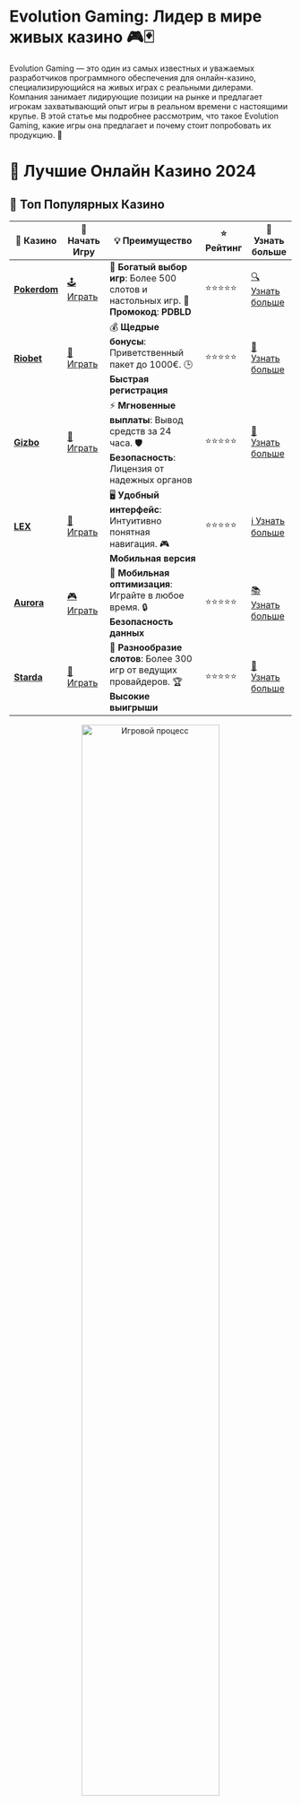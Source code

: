# **Evolution Gaming: Лидер в мире живых казино 🎮🃏**

Evolution Gaming — это один из самых известных и уважаемых разработчиков программного обеспечения для онлайн-казино, специализирующийся на живых играх с реальными дилерами. Компания занимает лидирующие позиции на рынке и предлагает игрокам захватывающий опыт игры в реальном времени с настоящими крупье. В этой статье мы подробнее рассмотрим, что такое Evolution Gaming, какие игры она предлагает и почему стоит попробовать их продукцию. 🌟

# 🎰 Лучшие Онлайн Казино 2024

## 🌟 Топ Популярных Казино

| 🎲 **Казино** | 🔗 **Начать Игру** | 💡 **Преимущество** | ⭐ **Рейтинг** | 🔗 **Узнать больше** |
|--------------|---------------------|---------------------|----------------|----------------------|
| [**Pokerdom**](https://brandplay.link/4k77v2yx) | [🕹️ Играть](https://brandplay.link/4k77v2yx) | 🎉 **Богатый выбор игр**: Более 500 слотов и настольных игр. 🎁 **Промокод**: **PDBLD** | ⭐⭐⭐⭐⭐ | [🔍 Узнать больше](https://brandplay.link/4k77v2yx) |
| [**Riobet**](https://brandplay.link/7xBLTPyj) | [🎰 Играть](https://brandplay.link/7xBLTPyj) | 💰 **Щедрые бонусы**: Приветственный пакет до 1000€. 🕒 **Быстрая регистрация** | ⭐⭐⭐⭐⭐ | [📖 Узнать больше](https://brandplay.link/7xBLTPyj) |
| [**Gizbo**](https://brandplay.link/bprXw4YV) | [🎲 Играть](https://brandplay.link/bprXw4YV) | ⚡ **Мгновенные выплаты**: Вывод средств за 24 часа. 🛡️ **Безопасность**: Лицензия от надежных органов | ⭐⭐⭐⭐⭐ | [📝 Узнать больше](https://brandplay.link/bprXw4YV) |
| [**LEX**](https://brandplay.link/zW4hdDFV) | [🤑 Играть](https://brandplay.link/zW4hdDFV) | 🖥️ **Удобный интерфейс**: Интуитивно понятная навигация. 🎮 **Мобильная версия** | ⭐⭐⭐⭐⭐ | [ℹ️ Узнать больше](https://brandplay.link/zW4hdDFV) |
| [**Aurora**](https://10trafic-stat2.com/click/668546556bcc6313411604bd/6766/13032/subaccount) | [🎮 Играть](https://10trafic-stat2.com/click/668546556bcc6313411604bd/6766/13032/subaccount) | 📱 **Мобильная оптимизация**: Играйте в любое время. 🔒 **Безопасность данных** | ⭐⭐⭐⭐⭐ | [📚 Узнать больше](https://10trafic-stat2.com/click/668546556bcc6313411604bd/6766/13032/subaccount) |
| [**Starda**](https://brandplay.link/fB7xwRFL) | [🎯 Играть](https://brandplay.link/fB7xwRFL) | 🎰 **Разнообразие слотов**: Более 300 игр от ведущих провайдеров. 🏆 **Высокие выигрыши** | ⭐⭐⭐⭐⭐ | [🔎 Узнать больше](https://brandplay.link/fB7xwRFL) |

<div align="center">
    <img src="https://i.pinimg.com/originals/87/9e/b9/879eb9354dd0699582408b68f2e253b2.gif" alt="Игровой процесс" width="70%">
</div>

## 💎 Лучшие Бонусы и Акции

| 🎲 **Казино** | 🔗 **Начать Игру** | 💡 **Преимущество** | ⭐ **Рейтинг** | 🔗 **Узнать больше** |
|--------------|---------------------|---------------------|----------------|----------------------|
| [**Kometa**](https://brandplay.link/8ZymQJV8) | [🎰 Играть](https://brandplay.link/8ZymQJV8) | 🎁 **Эксклюзивные бонусы**: Регулярные акции и промо. 🔄 **Программы лояльности** | ⭐⭐⭐⭐☆ | [🔍 Узнать больше](https://brandplay.link/8ZymQJV8) |
| [**R7**](https://brandplay.link/bMd3Yjsw) | [🕹️ Играть](https://brandplay.link/bMd3Yjsw) | 🕒 **Круглосуточная поддержка**: Всегда на связи. 💸 **Высокие лимиты** | ⭐⭐⭐⭐☆ | [📖 Узнать больше](https://brandplay.link/bMd3Yjsw) |
| [**7K**](https://brandplay.link/BvQyFShp) | [🎲 Играть](https://brandplay.link/BvQyFShp) | 🌟 **Эксклюзивные бонусы**: Только для VIP игроков. 🎉 **Сезонные акции** | ⭐⭐⭐⭐☆ | [📝 Узнать больше](https://brandplay.link/BvQyFShp) |
| [**Kent**](https://brandplay.link/Fv2WP3js) | [🤑 Играть](https://brandplay.link/Fv2WP3js) | 📈 **Высокий RTP**: Более 98%. 💼 **Профессиональная поддержка** | ⭐⭐⭐⭐☆ | [ℹ️ Узнать больше](https://brandplay.link/Fv2WP3js) |
| [**1Xslots**](https://brandplay.link/hSB1khtr) | [🎮 Играть](https://brandplay.link/hSB1khtr) | 🎉 **Множество акций**: Еженедельные бонусы и турниры. 🛡️ **Безопасность** | ⭐⭐⭐⭐☆ | [📚 Узнать больше](https://brandplay.link/hSB1khtr) |
| [**Gama**](https://brandplay.link/j6NMKsDz) | [🎯 Играть](https://brandplay.link/j6NMKsDz) | 🔍 **Интуитивный интерфейс**: Легкость использования. 🏅 **Престижные турниры** | ⭐⭐⭐⭐☆ | [🔎 Узнать больше](https://brandplay.link/j6NMKsDz) |

<div align="center">
    <img src="https://i.pinimg.com/originals/87/9e/b9/879eb9354dd0699582408b68f2e253b2.gif" alt="Игровой процесс" width="70%">
</div>

## 🚀 Быстрые Выигрыши и Поддержка

| 🎲 **Казино** | 🔗 **Начать Игру** | 💡 **Преимущество** | ⭐ **Рейтинг** | 🔗 **Узнать больше** |
|--------------|---------------------|---------------------|----------------|----------------------|
| [**Onion**](https://brandplay.link/zBGRVpQ9) | [🎰 Играть](https://brandplay.link/zBGRVpQ9) | 🤑 **Низкие ставки**: Идеально для начинающих. 🔄 **Быстрые выводы** | ⭐⭐⭐⭐☆ | [🔍 Узнать больше](https://brandplay.link/zBGRVpQ9) |
| [**Чемпион**](https://temon-gter.cfd/go/lRq?p80412p304504pcc44t17455) | [🕹️ Играть](https://temon-gter.cfd/go/lRq?p80412p304504pcc44t17455) | 🏅 **Лояльная программа**: Награды за активность. 🎁 **Ежемесячные бонусы** | ⭐⭐⭐⭐☆ | [📖 Узнать больше](https://temon-gter.cfd/go/lRq?p80412p304504pcc44t17455) |
| [**Vavada**](https://vavadapartner.pro/?promo=ea5c9275-6854-4505-94fc-95ab18221945-linkb2) | [🎲 Играть](https://vavadapartner.pro/?promo=ea5c9275-6854-4505-94fc-95ab18221945-linkb2) | 🚀 **Быстрая регистрация**: Начните играть мгновенно. 🔐 **Безопасные транзакции** | ⭐⭐⭐⭐☆ | [📝 Узнать больше](https://vavadapartner.pro/?promo=ea5c9275-6854-4505-94fc-95ab18221945-linkb2) |
| [**Friends**](https://gofriends.kim/linkb2) | [🤑 Играть](https://gofriends.kim/linkb2) | 🤝 **Социальные игры**: Играйте с друзьями. 🌐 **Мультиплатформенность** | ⭐⭐⭐⭐☆ | [ℹ️ Узнать больше](https://gofriends.kim/linkb2) |
| [**1WIN**](https://brandplay.link/smXVpBbG) | [🎮 Играть](https://brandplay.link/smXVpBbG) | 🏆 **Спортивные ставки**: Широкий выбор видов спорта. 💵 **Высокие коэффициенты** | ⭐⭐⭐⭐☆ | [📚 Узнать больше](https://brandplay.link/smXVpBbG) |
| [**Drip**](https://drp-ircp01.com/c07e6a3db) | [🎯 Играть](https://drp-ircp01.com/c07e6a3db) | 🌐 **Инновационные игры**: Новейшие игровые технологии. 🛡️ **Высокая безопасность** | ⭐⭐⭐⭐☆ | [🔎 Узнать больше](https://drp-ircp01.com/c07e6a3db) |
| [**JoyCasino**](https://rpc30.call2me.pro/?/ru/registration?apkpop=0&partner=p24970p3291217pc98f) | [🎰 Играть](https://rpc30.call2me.pro/?/ru/registration?apkpop=0&partner=p24970p3291217pc98f) | 🎁 **Приятные бонусы**: Ежедневные акции и подарки. 🕹️ **Разнообразие игр** | ⭐⭐⭐⭐☆ | [🔍 Узнать больше](https://rpc30.call2me.pro/?/ru/registration?apkpop=0&partner=p24970p3291217pc98f) |

<div align="center">
    <img src="https://i.pinimg.com/originals/87/9e/b9/879eb9354dd0699582408b68f2e253b2.gif" alt="Игровой процесс" width="70%">
</div>
---

✨ **Выбирайте лучшее казино для себя и наслаждайтесь игрой! Удачи!** ✨
![Evolution Gaming](https://i.pinimg.com/originals/a9/29/6e/a9296ea1cf6a7c20a985e593451f0323.png)

### 1. **Что такое Evolution Gaming?** 🎲

Evolution Gaming — это шведская компания, основанная в 2006 году, которая специализируется на разработке программного обеспечения для живых казино. Компания предлагает широкий спектр игр с живыми дилерами, таких как рулетка, блэкджек, баккара и другие, которые транслируются в реальном времени с высококачественных студий.

Особенность Evolution Gaming заключается в том, что их игры доступны в форматах с высокой четкостью изображения и поддерживают взаимодействие с реальными крупье через видеоконференции. Эти игры можно играть на различных устройствах, включая мобильные телефоны, планшеты и компьютеры.

### 2. **Игры от Evolution Gaming** 🃏

Evolution Gaming предлагает богатый выбор игр, среди которых можно выделить:

- **Живая рулетка** 🎡: Классическая рулетка с живыми крупье, которая транслируется в реальном времени. Существует несколько вариаций игры, включая европейскую и американскую рулетки.
- **Живой блэкджек** 🏆: Популярная карточная игра с настоящими дилерами, где цель — набрать 21 очко или максимально близкую к нему сумму.
- **Баккара с живыми дилерами** 🥂: Это одна из самых популярных игр с живыми дилерами, где игроки могут ставить на победу игрока, банкира или ничью.
- **Монополия с живыми дилерами** 🎲: Уникальная вариация знаменитой настольной игры, которую можно играть с реальными дилерами.
- **Dream Catcher** 🕹️: Колесо фортуны, которое позволяет игрокам ставить на различные числа и выигрывать при совпадении результата с их ставкой.
- **Секреты и турниры** 🏅: В некоторых казино, работающих с Evolution Gaming, есть возможность участвовать в эксклюзивных турнирах с живыми дилерами, где победители могут получать дополнительные бонусы и призы.

### 3. **Преимущества Evolution Gaming** 💥

Компания Evolution Gaming выделяется среди конкурентов благодаря следующим особенностям:

- **Высококачественная видеотрансляция**: Все игры с живыми дилерами транслируются в высоком качестве с использованием передовых технологий для передачи видеосигнала.
- **Интерактивность**: Игроки могут общаться с дилерами и другими участниками через чат, что делает процесс игры более увлекательным и атмосферным.
- **Множество вариаций игр**: Evolution Gaming предлагает не только классические игры, но и уникальные новинки, такие как игры с шоу-элементами, например, **Deal or No Deal** или **Crazy Time**.
- **Мобильная совместимость**: Все игры от Evolution Gaming оптимизированы для игры на мобильных устройствах, что позволяет наслаждаться игрой на ходу.
- **Прозрачность и честность**: Игры проходят строгие проверки и лицензирование, что гарантирует честность и прозрачность игровых процессов.

### 4. **Почему выбрать Evolution Gaming?** 🏅

Выбор Evolution Gaming для игры с живыми дилерами предоставляет несколько значительных преимуществ:

- **Реалистичный опыт**: Игра с настоящими крупье и общение с ними создают атмосферу настоящего казино, которую сложно воспроизвести в слотах.
- **Безопасность и лицензии**: Evolution Gaming имеет лицензии от ведущих регуляторов, таких как UK Gambling Commission и Malta Gaming Authority, что гарантирует соблюдение всех стандартов безопасности и честности.
- **Профессиональные дилеры**: Все дилеры Evolution Gaming — высококвалифицированные профессионалы, которые создают комфортную и дружелюбную атмосферу для игроков.

### 5. **Заключение: Почему стоит выбрать Evolution Gaming?** 🎉

Evolution Gaming — это компания, которая обеспечивает игрокам уникальный опыт игры с живыми дилерами, предлагая широкий выбор игр, высокое качество видеотрансляции и честные условия. Если вы хотите испытать настоящий азарт и атмосферу живого казино, то игры от Evolution Gaming — это то, что вам нужно! Попробуйте их и ощутите всю магию игры с реальными крупье прямо у себя дома. 🍀🎰
